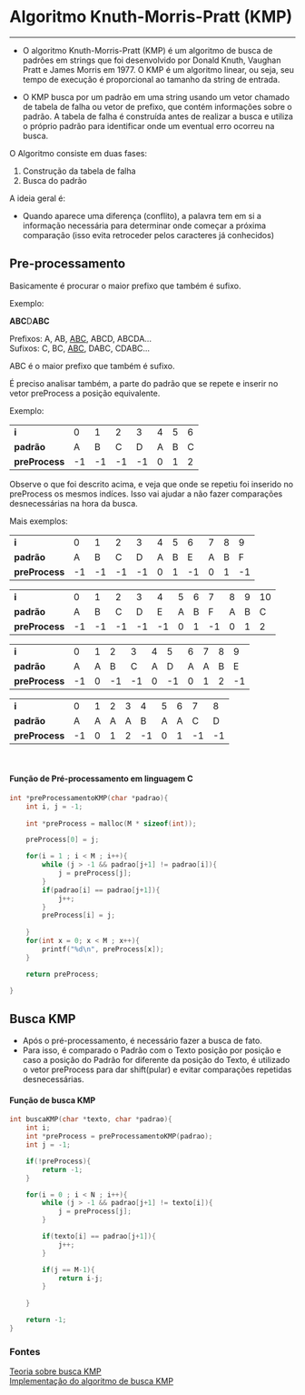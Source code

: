 # Algoritmo Knuth-Morris-Pratt (KMP)
---

- O algoritmo Knuth-Morris-Pratt (KMP) é um algoritmo de busca de padrões em strings que foi desenvolvido por Donald Knuth, Vaughan Pratt e James Morris em 1977. O KMP é um algoritmo linear, ou seja, seu tempo de execução é proporcional ao tamanho da string de entrada.

<p>

- O KMP busca por um padrão em uma string usando um vetor chamado de tabela de falha ou vetor de prefixo, que contém informações sobre o padrão. A tabela de falha é construída antes de realizar a busca e utiliza o próprio padrão para identificar onde um eventual erro ocorreu na busca.

O Algoritmo consiste em duas fases:

1. Construção da tabela de falha
2. Busca do padrão

<p>

A ideia geral é:
- Quando aparece uma diferença (conflito), a palavra tem em si a informação necessária para determinar onde começar a próxima comparação (isso evita retroceder pelos caracteres já conhecidos) <p>

## Pre-processamento
Basicamente é procurar o maior prefixo que também é sufixo. 

Exemplo: 

**ABC**D**ABC**

Prefixos: A, AB, <u>ABC</u>, ABCD, ABCDA... <br>
Sufixos: C, BC, <u>ABC</u>, DABC, CDABC...

ABC é o maior prefixo que também é sufixo.

É preciso analisar também, a parte do padrão que se repete e inserir no vetor preProcess a posição equivalente.

Exemplo:

| | | | | | | | |
| --- | --- | --- | --- | --- | --- | --- | --- |
**i** | 0 | 1 | 2 | 3 | 4 | 5 | 6              
**padrão** | A | B | C | D | A | B | C       
**preProcess** | -1 | -1 | -1 | -1 | 0 | 1 | 2   

Observe o que foi descrito acima, e veja que onde se repetiu foi inserido no preProcess os mesmos indíces. Isso vai ajudar a não fazer comparações desnecessárias na hora da busca.

Mais exemplos:

| | | | | | | | | | | |
| --- | --- | --- | --- | --- | --- | --- | --- | --- | --- | --- |
**i** | 0 | 1 | 2 | 3 | 4 | 5 | 6 | 7 | 8 | 9            
**padrão**  | A | B | C | D | A | B | E | A | B | F |   
**preProcess** | -1 | -1 | -1 | -1 | 0 | 1 | -1 | 0 | 1 | -1  | 

| | | | | | | | | | | | |
| --- | --- | --- | --- | --- | --- | --- | --- | --- | --- | --- | --- |
**i** | 0 | 1 | 2 | 3 | 4 | 5 | 6 | 7 | 8 | 9 | 10              
**padrão** | A | B | C | D | E | A | B | F | A| B | C        
**preProcess** | -1 | -1 | -1 | -1 | -1 | 0 | 1| -1 | 0 | 1 | 2     

| | | | | | | | | | | |
| --- | --- | --- | --- | --- | --- | --- | --- | --- | --- | --- |
**i** | 0 | 1 | 2 | 3 | 4 | 5 | 6 | 7 | 8 | 9               
**padrão** | A | A | B | C | A | D | A | A | B | E         
**preProcess** | -1 | 0 | -1 | -1 | 0 | -1 | 0 | 1 | 2 | -1     

| | | | | | | | | | |
| --- | --- | --- | --- | --- | --- | --- | --- | --- | --- | 
**i** | 0 | 1 | 2 | 3 | 4 | 5 | 6 | 7 | 8              
**padrão** | A | A | A | A | B | A | A | C | D        
**preProcess** | -1 | 0 | 1 | 2 | -1 | 0 | 1 | -1 | -1

<br>

#### Função de Pré-processamento em linguagem C

~~~C
int *preProcessamentoKMP(char *padrao){
    int i, j = -1;
    
    int *preProcess = malloc(M * sizeof(int)); 

    preProcess[0] = j;

    for(i = 1 ; i < M ; i++){
        while (j > -1 && padrao[j+1] != padrao[i]){
            j = preProcess[j];
        }
        if(padrao[i] == padrao[j+1]){
            j++;
        }
        preProcess[i] = j;
        
    }
    for(int x = 0; x < M ; x++){
        printf("%d\n", preProcess[x]);
    }

    return preProcess;

}
~~~

## Busca KMP

* Após o pré-processamento, é necessário fazer a busca de fato. 
* Para isso, é comparado o Padrão com o Texto posição por posição e caso a posição do Padrão for diferente da posição do Texto, é utilizado o vetor preProcess para dar shift(pular) e evitar comparações repetidas desnecessárias. 

#### Função de busca KMP

~~~C
int buscaKMP(char *texto, char *padrao){
    int i;
    int *preProcess = preProcessamentoKMP(padrao);
    int j = -1;

    if(!preProcess){
        return -1;
    }

    for(i = 0 ; i < N ; i++){
        while (j > -1 && padrao[j+1] != texto[i]){
            j = preProcess[j];
        }

        if(texto[i] == padrao[j+1]){
            j++;
        }

        if(j == M-1){
            return i-j;
        }
        
    }

    return -1;
}
~~~


### Fontes
[Teoria sobre busca KMP](https://www.youtube.com/watch?v=V5-7GzOfADQ) <br>
[Implementação do algoritmo de busca KMP](https://youtu.be/d2oTD98Aj6Q)
